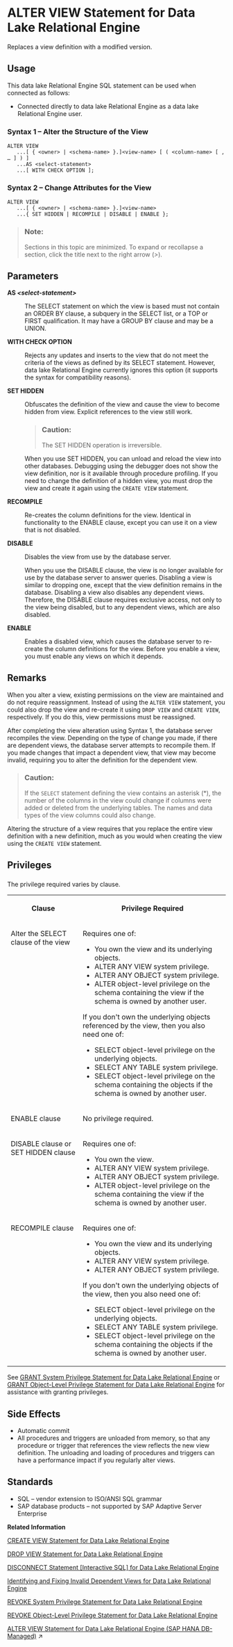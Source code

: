 <!-- loioa613cd2484f2101580a1c565befd8049 -->

# ALTER VIEW Statement for Data Lake Relational Engine 

Replaces a view definition with a modified version.



<a name="loioa613cd2484f2101580a1c565befd8049__section_azh_5fj_znb"/>

## Usage

This data lake Relational Engine SQL statement can be used when connected as follows:

-   Connected directly to data lake Relational Engine as a data lake Relational Engine user.





### Syntax 1 – Alter the Structure of the View

```
ALTER VIEW
   ...[ { <owner> | <schema-name> }.]<view-name> [ ( <column-name> [ , … ] ) ]
   ...AS <select-statement>
   ...[ WITH CHECK OPTION ];
```



### Syntax 2 – Change Attributes for the View

```
ALTER VIEW
   ...[ { <owner> | <schema-name> }.]<view-name> 
   ...{ SET HIDDEN | RECOMPILE | DISABLE | ENABLE };
```



> ### Note:  
> Sections in this topic are minimized. To expand or recollapse a section, click the title next to the right arrow \(*\>*\).



<a name="loioa613cd2484f2101580a1c565befd8049__alter_view_parameters1"/>

## Parameters


<dl>
<dt><b>

AS *<select-statement\>*

</b></dt>
<dd>

The SELECT statement on which the view is based must not contain an ORDER BY clause, a subquery in the SELECT list, or a TOP or FIRST qualification. It may have a GROUP BY clause and may be a UNION.



</dd><dt><b>

WITH CHECK OPTION

</b></dt>
<dd>

Rejects any updates and inserts to the view that do not meet the criteria of the views as defined by its SELECT statement. However, data lake Relational Engine currently ignores this option \(it supports the syntax for compatibility reasons\).



</dd><dt><b>

SET HIDDEN

</b></dt>
<dd>

Obfuscates the definition of the view and cause the view to become hidden from view. Explicit references to the view still work.

> ### Caution:  
> The SET HIDDEN operation is irreversible.

When you use SET HIDDEN, you can unload and reload the view into other databases. Debugging using the debugger does not show the view definition, nor is it available through procedure profiling. If you need to change the definition of a hidden view, you must drop the view and create it again using the `CREATE VIEW` statement.



</dd><dt><b>

RECOMPILE

</b></dt>
<dd>

Re-creates the column definitions for the view. Identical in functionality to the ENABLE clause, except you can use it on a view that is not disabled.



</dd><dt><b>

DISABLE

</b></dt>
<dd>

Disables the view from use by the database server.

When you use the DISABLE clause, the view is no longer available for use by the database server to answer queries. Disabling a view is similar to dropping one, except that the view definition remains in the database. Disabling a view also disables any dependent views. Therefore, the DISABLE clause requires exclusive access, not only to the view being disabled, but to any dependent views, which are also disabled.



</dd><dt><b>

ENABLE

</b></dt>
<dd>

Enables a disabled view, which causes the database server to re-create the column definitions for the view. Before you enable a view, you must enable any views on which it depends.



</dd>
</dl>



<a name="loioa613cd2484f2101580a1c565befd8049__alter_view_remarks1"/>

## Remarks

When you alter a view, existing permissions on the view are maintained and do not require reassignment. Instead of using the `ALTER VIEW` statement, you could also drop the view and re-create it using `DROP VIEW` and `CREATE VIEW`, respectively. If you do this, view permissions must be reassigned.

After completing the view alteration using Syntax 1, the database server recompiles the view. Depending on the type of change you made, if there are dependent views, the database server attempts to recompile them. If you made changes that impact a dependent view, that view may become invalid, requiring you to alter the definition for the dependent view.

> ### Caution:  
> If the `SELECT` statement defining the view contains an asterisk \(\*\), the number of the columns in the view could change if columns were added or deleted from the underlying tables. The names and data types of the view columns could also change.

Altering the structure of a view requires that you replace the entire view definition with a new definition, much as you would when creating the view using the `CREATE VIEW` statement.



<a name="loioa613cd2484f2101580a1c565befd8049__alter_view_privilege1"/>

## Privileges



### 

The privilege required varies by clause. 


<table>
<tr>
<th valign="top">

Clause

</th>
<th valign="top">

Privilege Required

</th>
</tr>
<tr>
<td valign="top">

Alter the SELECT clause of the view

</td>
<td valign="top">

Requires one of:

-   You own the view and its underlying objects.
-   ALTER ANY VIEW system privilege.
-   ALTER ANY OBJECT system privilege.
-   ALTER object-level privilege on the schema containing the view if the schema is owned by another user.

If you don't own the underlying objects referenced by the view, then you also need one of:

-   SELECT object-level privilege on the underlying objects.
-   SELECT ANY TABLE system privilege.
-   SELECT object-level privilege on the schema containing the objects if the schema is owned by another user.



</td>
</tr>
<tr>
<td valign="top">

ENABLE clause

</td>
<td valign="top">

No privilege required.

</td>
</tr>
<tr>
<td valign="top">

DISABLE clause or SET HIDDEN clause

</td>
<td valign="top">

Requires one of:

-   You own the view.
-   ALTER ANY VIEW system privilege.
-   ALTER ANY OBJECT system privilege.
-   ALTER object-level privilege on the schema containing the view if the schema is owned by another user.



</td>
</tr>
<tr>
<td valign="top">

RECOMPILE clause

</td>
<td valign="top">

Requires one of:

-   You own the view and its underlying objects.
-   ALTER ANY VIEW system privilege.
-   ALTER ANY OBJECT system privilege.

If you don't own the underlying objects of the view, then you also need one of:

-   SELECT object-level privilege on the underlying objects.
-   SELECT ANY TABLE system privilege.
-   SELECT object-level privilege on the schema containing the objects if the schema is owned by another user.



</td>
</tr>
</table>

See [GRANT System Privilege Statement for Data Lake Relational Engine](grant-system-privilege-statement-for-data-lake-relational-engine-a3dfcb0.md) or [GRANT Object-Level Privilege Statement for Data Lake Relational Engine](grant-object-level-privilege-statement-for-data-lake-relational-engine-a3e154f.md) for assistance with granting privileges. 



<a name="loioa613cd2484f2101580a1c565befd8049__alter_view_sideefects1"/>

## Side Effects

-   Automatic commit
-   All procedures and triggers are unloaded from memory, so that any procedure or trigger that references the view reflects the new view definition. The unloading and loading of procedures and triggers can have a performance impact if you regularly alter views.



<a name="loioa613cd2484f2101580a1c565befd8049__alter_view_standards1"/>

## Standards

-   SQL – vendor extension to ISO/ANSI SQL grammar
-   SAP database products – not supported by SAP Adaptive Server Enterprise

**Related Information**  


[CREATE VIEW Statement for Data Lake Relational Engine](create-view-statement-for-data-lake-relational-engine-a61a051.md "Creates a view on the database. Views are used to give a different perspective on the data even though it is not stored that way.")

[DROP VIEW Statement for Data Lake Relational Engine](drop-view-statement-for-data-lake-relational-engine-10a78b1.md "Removes a view from the database.")

[DISCONNECT Statement \[Interactive SQL\] for Data Lake Relational Engine](disconnect-statement-interactive-sql-for-data-lake-relational-engine-a61bf2a.md "Drops a connection with the database.")

[Identifying and Fixing Invalid Dependent Views for Data Lake Relational Engine](identifying-and-fixing-invalid-dependent-views-for-data-lake-relational-engine-a38963a.md "Check for, and correct, any dependent views that become invalid because of changes to their underlying tables.")

[REVOKE System Privilege Statement for Data Lake Relational Engine](revoke-system-privilege-statement-for-data-lake-relational-engine-a3eadda.md "Removes specific system privileges from specific users and the right to administer the privilege.")

[REVOKE Object-Level Privilege Statement for Data Lake Relational Engine](revoke-object-level-privilege-statement-for-data-lake-relational-engine-a3e7af2.md "Removes object-level privileges that were given using the GRANT statement.")

[ALTER VIEW Statement for Data Lake Relational Engine (SAP HANA DB-Managed)](https://help.sap.com/viewer/a898e08b84f21015969fa437e89860c8/2023_4_QRC/en-US/6ef54831fa96405b83c2a82cf9a88b9a.html "Replaces a view definition with a modified version.") :arrow_upper_right:

